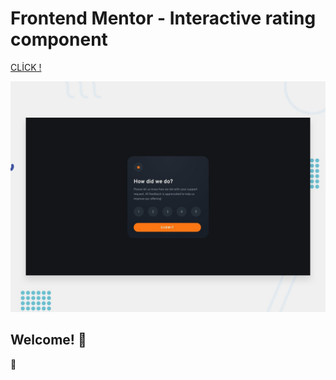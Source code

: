 # Frontend Mentor - Interactive rating component
[CLİCK !](https://cansuoztas.github.io/Web-page-team-anka/)

![Design preview for the Interactive rating component coding challenge](./design/desktop-preview.jpg)

## Welcome! 👋

 🚀
